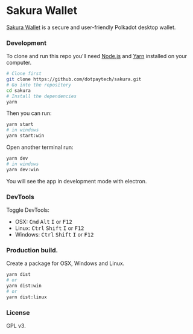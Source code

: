 # Sakura Wallet

[Sakura Wallet](https://www.dotpay.tech/) is a secure and user-friendly Polkadot desktop wallet.

### Development

To clone and run this repo you'll need [Node.js](https://nodejs.org/en/) and [Yarn](https://yarnpkg.com/) installed on your computer.

```bash
# Clone first
git clone https://github.com/dotpaytech/sakura.git
# Go into the repository
cd sakura
# Install the dependencies
yarn
```

Then you can run:

```bash
yarn start
# in windows
yarn start:win
```

Open another terminal run:

```bash
yarn dev
# in windows
yarn dev:win
```

You will see the app in development mode with electron.

### DevTools

Toggle DevTools:

* OSX: <kbd>Cmd</kbd> <kbd>Alt</kbd> <kbd>I</kbd> or <kbd>F12</kbd>
* Linux: <kbd>Ctrl</kbd> <kbd>Shift</kbd> <kbd>I</kbd> or <kbd>F12</kbd>
* Windows: <kbd>Ctrl</kbd> <kbd>Shift</kbd> <kbd>I</kbd> or <kbd>F12</kbd>

### Production build.

Create a package for OSX, Windows and Linux.

```bash
yarn dist
# or
yarn dist:win
# or
yarn dist:linux
```

### License
GPL v3.
